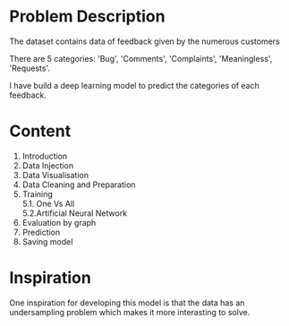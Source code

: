 # Problem Description

The dataset contains data of feedback given by the numerous customers

There are 5 categories: 'Bug', 'Comments', 'Complaints', 'Meaningless', 'Requests'.

I have build a deep learning model to predict the categories of each feedback.

# Content
1. Introduction
2. Data Injection
3. Data Visualisation
4. Data Cleaning and Preparation
5. Training                                                                                                                                
    5.1. One Vs  All                                                                                                                       
    5.2.Artificial Neural Network
6. Evaluation by graph
7. Prediction
8. Saving model

# Inspiration
One inspiration for developing this model is that the data has an undersampling problem which makes it more interasting to solve.
